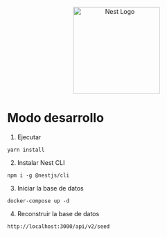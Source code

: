 <p align="center">
  <a href="http://nestjs.com/" target="blank"><img src="https://nestjs.com/img/logo-small.svg" width="200" alt="Nest Logo" /></a>
</p>

# Modo desarrollo 
1. Ejecutar
```
yarn install
```
2. Instalar Nest CLI
```
npm i -g @nestjs/cli
```
3. Iniciar la base de datos
```
docker-compose up -d
```

4. Reconstruir la base de datos
```
http://localhost:3000/api/v2/seed
```